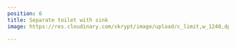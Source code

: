 ```yaml
---
position: 6
title: Separate toilet with sink
image: https://res.cloudinary.com/skrypt/image/upload/c_limit,w_1240,dpr_auto,f_auto/v1592518012/chrinas/IMG-20200616-WA0056_j39moc.jpg

---
```

